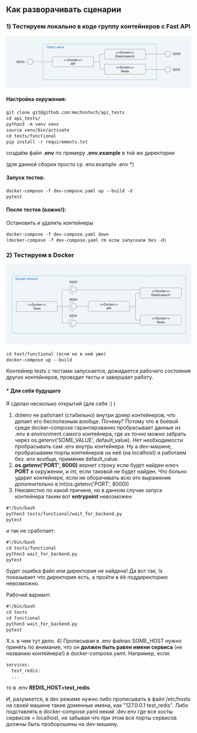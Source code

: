## Как разворачивать сценарии

### 1) Тестируем локально в коде группу контейнеров с Fast API

![](img/S1.1_2_Functional_tests_1_1628098658.jpg)

#### Настройка окружения:
```
git clone git@github.com:mechnotech/api_tests
cd api_tests/
python3 -m venv venv
source venv/bin/activate
cd tests/functional
pip install -r requirements.txt
```
cоздаём файл **.env** по примеру **.env.example** в той же директории

(для данной сборки просто cp .env.example .env *)


#### Запуск тестов:
```
docker-compose -f dev-compose.yaml up --build -d
pytest
```

#### После тестов (важно!):
Остановить и удалить контейнеры
```
docker-compose -f dev-compose.yaml down
(docker-compose -f dev-compose.yaml rm если запускали без -d)
```

### 2) Тестируем в Docker

![](img/S1.1_5_Functional_tests_1_1628098672.jpg)

```
cd test/functional (если не в ней уже)
docker-compose up --build
```

Контейнер tests с тестами запускается, дожидается рабочего состояния других контейнеров, проводит тесты и завершает работу.

 
#### * Для себя будущего

Я сделал несколько открытий (для себя :) )
1) dotenv не работает (стабильно) внутри докер контейнеров, что делает его бесполезным вообще. Почему? Потому что в боевой среде docker-compose гарантированно пробрасывает данные из .env в environment самого контейнера, где их точно можно забрать через os.getenv('SOME_VALUE', default_value). Нет необходимости пробрасывать сам .env внутрь контейнера. Ну а dev-машине, пробрасываем порты контейнеров на неё (на localhost) и работаем без .env вообще, применяя default_value.
2) **os.getenv('PORT', 8000)** вернет строку если будет найден ключ **PORT** в окружении, и int, если таковой не будет найден. Что больно ударит контейнере, если не оборачивать всю это выражение дополнительно в int(os.getenv('PORT', 8000))
3) Неизвестно по какой причине, но в данном случае запуск контейнера таким вот **entrypoint** невозможен:
```
#!/bin/bash
python3 tests/functional/wait_for_backend.py
pytest
```
и так не сработает:
```
#!/bin/bash
cd tests/functional
python3 wait_for_backend.py
pytest
```
будет ошибка файл или директория не найдена! Да вот так, ls показывает что директория есть, а пройти в ёё поддиректорию невозможно. 

Рабочий вариант:
```
#!/bin/bash
cd tests
cd functional
python3 wait_for_backend.py
pytest
```
Х.з. в чем тут дело.
4) Прописывая в .env файлах SOME_HOST нужно принять по внимание, что он **должен быть
равен имени сервиса** (не названию контейнера!) в docker-compose.yaml. Например, если:
```
services:
  test_redis:
  ...
```
то в .env **REDIS_HOST=test_redis**.

И, разумеется, в dev режиме нужно либо прописывать в файл /etc/hosts на своей машине такие доменные имена, как  "127.0.0.1     test_redis". Либо подставлять в docker-compose.yaml некий .dev.env где все хосты сервисов = localhost, не забывая что при этом все порты сервисов должны быть проборошены на dev-машину.
